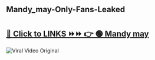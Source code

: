 
 ## Mandy_may-Only-Fans-Leaked

# <h2><a href="https://clipsfans.com/Mandy_may&ref=git">🔗 Click to LINKS ⏩⏩ 👉 🟢 Mandy may </a></h2>

<a href="https://clipsfans.com/Mandy_may&ref=git" rel="nofollow" data-target="animated-image.originalLink"><img src="https://i.ibb.co.com/xMMVF88/686577567.gif" alt="Viral Video Original" style="max-width: 100%; display: inline-block;" data-target="animated-image.originalImage"></a>
